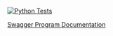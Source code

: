 [![Python Tests](https://github.com/st4685416/pppe/actions/workflows/test_program.yml/badge.svg)](https://github.com/st4685416/pppe/actions/workflows/test_program.yml)

[Swagger Program Documentation](docs/swagger.yaml)
